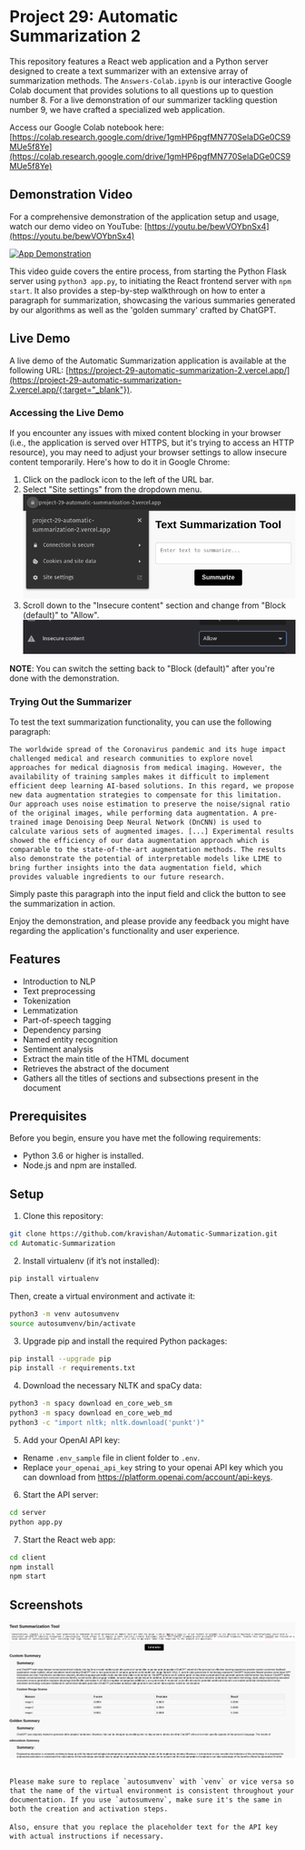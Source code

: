 # Project 29: Automatic Summarization 2

This repository features a React web application and a Python server designed to create a text summarizer with an extensive array of summarization methods. The `Answers-Colab.ipynb` is our interactive Google Colab document that provides solutions to all questions up to question number 8. For a live demonstration of our summarizer tackling question number 9, we have crafted a specialized web application.

Access our Google Colab notebook here: [https://colab.research.google.com/drive/1gmHP6pgfMN770SelaDGe0CS9MUe5f8Ye](https://colab.research.google.com/drive/1gmHP6pgfMN770SelaDGe0CS9MUe5f8Ye)

## Demonstration Video

For a comprehensive demonstration of the application setup and usage, watch our demo video on YouTube: [https://youtu.be/bewVOYbnSx4](https://youtu.be/bewVOYbnSx4)

[![App Demonstration](http://img.youtube.com/vi/bewVOYbnSx4/0.jpg)](https://youtu.be/bewVOYbnSx4)

This video guide covers the entire process, from starting the Python Flask server using `python3 app.py`, to initiating the React frontend server with `npm start`. It also provides a step-by-step walkthrough on how to enter a paragraph for summarization, showcasing the various summaries generated by our algorithms as well as the 'golden summary' crafted by ChatGPT.

## Live Demo

A live demo of the Automatic Summarization application is available at the following URL: [https://project-29-automatic-summarization-2.vercel.app/](https://project-29-automatic-summarization-2.vercel.app/{:target="_blank"}).

### Accessing the Live Demo

If you encounter any issues with mixed content blocking in your browser (i.e., the application is served over HTTPS, but it's trying to access an HTTP resource), you may need to adjust your browser settings to allow insecure content temporarily. Here's how to do it in Google Chrome:

1. Click on the padlock icon to the left of the URL bar.
2. Select "Site settings" from the dropdown menu.
![UI](https://raw.githubusercontent.com/kravishan/Automatic-Summarization/main/assets/as-padlock.png)
3. Scroll down to the "Insecure content" section and change from "Block (default)" to "Allow".
![UI](https://raw.githubusercontent.com/kravishan/Automatic-Summarization/main/assets/as-allow-content.png)

**NOTE**: You can switch the setting back to "Block (default)" after you're done with the demonstration.

### Trying Out the Summarizer

To test the text summarization functionality, you can use the following paragraph:

```text
The worldwide spread of the Coronavirus pandemic and its huge impact challenged medical and research communities to explore novel approaches for medical diagnosis from medical imaging. However, the availability of training samples makes it difficult to implement efficient deep learning AI-based solutions. In this regard, we propose new data augmentation strategies to compensate for this limitation. Our approach uses noise estimation to preserve the noise/signal ratio of the original images, while performing data augmentation. A pre-trained image Denoising Deep Neural Network (DnCNN) is used to calculate various sets of augmented images. [...] Experimental results showed the efficiency of our data augmentation approach which is comparable to the state-of-the-art augmentation methods. The results also demonstrate the potential of interpretable models like LIME to bring further insights into the data augmentation field, which provides valuable ingredients to our future research.
```

Simply paste this paragraph into the input field and click the button to see the summarization in action.

Enjoy the demonstration, and please provide any feedback you might have regarding the application's functionality and user experience.


## Features

* Introduction to NLP
* Text preprocessing
* Tokenization
* Lemmatization
* Part-of-speech tagging
* Dependency parsing
* Named entity recognition
* Sentiment analysis
* Extract the main title of the HTML document
* Retrieves the abstract of the document
* Gathers all the titles of sections and subsections present in the document

## Prerequisites

Before you begin, ensure you have met the following requirements:

- Python 3.6 or higher is installed.
- Node.js and npm are installed.

## Setup

1. Clone this repository:
```bash
git clone https://github.com/kravishan/Automatic-Summarization.git
cd Automatic-Summarization
```

2. Install virtualenv (if it’s not installed): 
```bash
pip install virtualenv
```
Then, create a virtual environment and activate it:
```bash
python3 -m venv autosumvenv
source autosumvenv/bin/activate
```


3. Upgrade pip and install the required Python packages:
```bash
pip install --upgrade pip
pip install -r requirements.txt
```

4. Download the necessary NLTK and spaCy data:
```bash
python3 -m spacy download en_core_web_sm
python3 -m spacy download en_core_web_md
python3 -c "import nltk; nltk.download('punkt')"
```

5. Add your OpenAI API key:
- Rename `.env_sample` file in client folder to `.env`.
- Replace `your_openai_api_key` string to your openai API key which you can download from  https://platform.openai.com/account/api-keys.

6. Start the API server:
```bash
cd server
python app.py
```

7. Start the React web app:
```bash
cd client
npm install
npm start
```

## Screenshots 

![UI](https://raw.githubusercontent.com/kravishan/Automatic-Summarization/main/assets/as-screenshot.png)
```

Please make sure to replace `autosumvenv` with `venv` or vice versa so that the name of the virtual environment is consistent throughout your documentation. If you use `autosumvenv`, make sure it's the same in both the creation and activation steps.

Also, ensure that you replace the placeholder text for the API key with actual instructions if necessary.